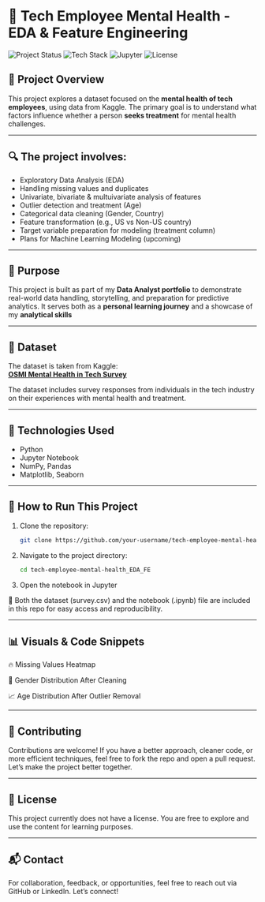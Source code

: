 # 🧠 Tech Employee Mental Health - EDA & Feature Engineering

![Project Status](https://img.shields.io/badge/Status-In%20Progress-yellow)
![Tech Stack](https://img.shields.io/badge/Made%20with-Python%20%7C%20Pandas%20%7C%20Seaborn-blue)
![Jupyter](https://img.shields.io/badge/Notebook-Jupyter-orange)
![License](https://img.shields.io/badge/License-None-lightgrey)

## 📌 Project Overview

This project explores a dataset focused on the **mental health of tech employees**, using data from Kaggle. The primary goal is to understand what factors influence whether a person **seeks treatment** for mental health challenges.

---

## 🔍 The project involves:

- Exploratory Data Analysis (EDA)
- Handling missing values and duplicates
- Univariate, bivariate & multuivariate analysis of features
- Outlier detection and treatment (Age)
- Categorical data cleaning (Gender, Country)
- Feature transformation (e.g., US vs Non-US country)
- Target variable preparation for modeling (treatment column)
- Plans for Machine Learning Modeling (upcoming)

---

## 💼 Purpose

This project is built as part of my **Data Analyst portfolio** to demonstrate real-world data handling, storytelling, and preparation for predictive analytics. It serves both as a **personal learning journey** and a showcase of my **analytical skills**

---

## 📂 Dataset

The dataset is taken from Kaggle:  
**[OSMI Mental Health in Tech Survey](https://www.kaggle.com/datasets/osmi/mental-health-in-tech-survey)**

The dataset includes survey responses from individuals in the tech industry on their experiences with mental health and treatment.

---

## 🧱 Technologies Used

- Python
- Jupyter Notebook
- NumPy, Pandas
- Matplotlib, Seaborn

---

## 🚀 How to Run This Project

1. Clone the repository:
   ```bash
   git clone https://github.com/your-username/tech-employee-mental-health_EDA_FE.git
   
2. Navigate to the project directory:
   ```bash
   cd tech-employee-mental-health_EDA_FE

3. Open the notebook in Jupyter

📝 Both the dataset (survey.csv) and the notebook (.ipynb) file are included in this repo for easy access and reproducibility.

---

## 📊 Visuals & Code Snippets
🔥 Missing Values Heatmap

👤 Gender Distribution After Cleaning

📈 Age Distribution After Outlier Removal

---

## 🤝 Contributing

Contributions are welcome! If you have a better approach, cleaner code, or more efficient techniques, feel free to fork the repo and open a pull request. 
Let’s make the project better together.

---

## 📄 License

This project currently does not have a license. You are free to explore and use the content for learning purposes.

---

## 📬 Contact

For collaboration, feedback, or opportunities, feel free to reach out via GitHub or LinkedIn. 
Let’s connect!
